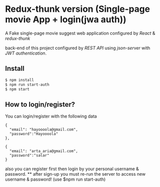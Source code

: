 # Redux-thunk version (Single-page movie App + login(jwa auth))

A Fake single-page movie suggest web application configured by *React* & *redux-thunk*

back-end of this project configured by *REST API* using *json-server* with *JWT authentication*. 


## Install

```bash
$ npm install
$ npm run start-auth
$ npm start
```

## How to login/register?

You can login/register with the following data 

```
{
  "email": "hayoooola@gmail.com",
  "password":"Hayoooola"
},

{ 
  "email": "arta_aria@gmail.com",
  "password":"salar"
}
```
also you can register first then login by your personal username & password.
** after sign-up you must re-run the server to access new username & password! (use $npm run start-auth)

